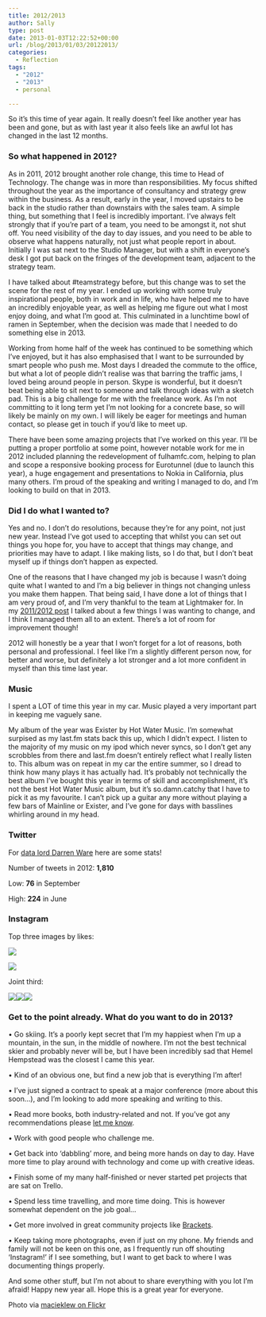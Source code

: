 ```yaml
---
title: 2012/2013
author: Sally
type: post
date: 2013-01-03T12:22:52+00:00
url: /blog/2013/01/03/20122013/
categories:
  - Reflection
tags:
  - "2012"
  - "2013"
  - personal

---
```

So it&#8217;s this time of year again. It really doesn&#8217;t feel like another year has been and gone, but as with last year it also feels like an awful lot has changed in the last 12 months.

### So what happened in 2012?

As in 2011, 2012 brought another role change, this time to Head of Technology. The change was in more than responsibilities. My focus shifted throughout the year as the importance of consultancy and strategy grew within the business. As a result, early in the year, I moved upstairs to be back in the studio rather than downstairs with the sales team. A simple thing, but something that I feel is incredibly important. I&#8217;ve always felt strongly that if you&#8217;re part of a team, you need to be amongst it, not shut off. You need visibility of the day to day issues, and you need to be able to observe what happens naturally, not just what people report in about. Initially I was sat next to the Studio Manager, but with a shift in everyone&#8217;s desk I got put back on the fringes of the development team, adjacent to the strategy team.

I have talked about #teamstrategy before, but this change was to set the scene for the rest of my year. I ended up working with some truly inspirational people, both in work and in life, who have helped me to have an incredibly enjoyable year, as well as helping me figure out what I most enjoy doing, and what I&#8217;m good at. This culminated in a lunchtime bowl of ramen in September, when the decision was made that I needed to do something else in 2013.

Working from home half of the week has continued to be something which I&#8217;ve enjoyed, but it has also emphasised that I want to be surrounded by smart people who push me. Most days I dreaded the commute to the office, but what a lot of people didn&#8217;t realise was that barring the traffic jams, I loved being around people in person. Skype is wonderful, but it doesn&#8217;t beat being able to sit next to someone and talk through ideas with a sketch pad. This is a big challenge for me with the freelance work. As I&#8217;m not committing to it long term yet I&#8217;m not looking for a concrete base, so will likely be mainly on my own. I will likely be eager for meetings and human contact, so please get in touch if you&#8217;d like to meet up.

There have been some amazing projects that I&#8217;ve worked on this year. I&#8217;ll be putting a proper portfolio at some point, however notable work for me in 2012 included planning the redevelopment of fulhamfc.com, helping to plan and scope a responsive booking process for Eurotunnel (due to launch this year), a huge engagement and presentations to Nokia in California, plus many others. I&#8217;m proud of the speaking and writing I managed to do, and I&#8217;m looking to build on that in 2013.

### Did I do what I wanted to?

Yes and no. I don&#8217;t do resolutions, because they&#8217;re for any point, not just new year. Instead I&#8217;ve got used to accepting that whilst you can set out things you hope for, you have to accept that things may change, and priorities may have to adapt. I like making lists, so I do that, but I don&#8217;t beat myself up if things don&#8217;t happen as expected.

One of the reasons that I have changed my job is because I wasn&#8217;t doing quite what I wanted to and I&#8217;m a big believer in things not changing unless you make them happen. That being said, I have done a lot of things that I am very proud of, and I&#8217;m very thankful to the team at Lightmaker for. In my [2011/2012 post][1] I talked about a few things I was wanting to change, and I think I managed them all to an extent. There&#8217;s a lot of room for improvement though!

2012 will honestly be a year that I won&#8217;t forget for a lot of reasons, both personal and professional. I feel like I&#8217;m a slightly different person now, for better and worse, but definitely a lot stronger and a lot more confident in myself than this time last year.

### Music

I spent a LOT of time this year in my car. Music played a very important part in keeping me vaguely sane.

My album of the year was Exister by Hot Water Music. I&#8217;m somewhat surpised as my last.fm stats back this up, which I didn&#8217;t expect. I listen to the majority of my music on my ipod which never syncs, so I don&#8217;t get any scrobbles from there and last.fm doesn&#8217;t entirely reflect what I really listen to. This album was on repeat in my car the entire summer, so I dread to think how many plays it has actually had. It&#8217;s probably not technically the best album I&#8217;ve bought this year in terms of skill and accomplishment, it&#8217;s not the best Hot Water Music album, but it&#8217;s so.damn.catchy that I have to pick it as my favourite. I can&#8217;t pick up a guitar any more without playing a few bars of Mainline or Exister, and I&#8217;ve gone for days with basslines whirling around in my head.

### Twitter

For <a href="http://www.darrenware.com/" target="_blank">data lord Darren Ware</a> here are some stats!

Number of tweets in 2012: **1,810**
  
Low: **76** in September
  
High: **224** in June

### Instagram

Top three images by likes:

![][2]

![][3]

Joint third:

![][4]![][5]![][6]

### Get to the point already. What do you want to do in 2013?

• Go skiing. It&#8217;s a poorly kept secret that I&#8217;m my happiest when I&#8217;m up a mountain, in the sun, in the middle of nowhere. I&#8217;m not the best technical skier and probably never will be, but I have been incredibly sad that Hemel Hempstead was the closest I came this year.

• Kind of an obvious one, but find a new job that is everything I&#8217;m after!

• I&#8217;ve just signed a contract to speak at a major conference (more about this soon&#8230;), and I&#8217;m looking to add more speaking and writing to this.

• Read more books, both industry-related and not. If you&#8217;ve got any recommendations please [let me know][7].

• Work with good people who challenge me.

• Get back into &#8216;dabbling&#8217; more, and being more hands on day to day. Have more time to play around with technology and come up with creative ideas.

• Finish some of my many half-finished or never started pet projects that are sat on Trello.

• Spend less time travelling, and more time doing. This is however somewhat dependent on the job goal&#8230;

• Get more involved in great community projects like <a href="http://brackets.io/" target="_blank">Brackets</a>.

• Keep taking more photographs, even if just on my phone. My friends and family will not be keen on this one, as I frequently run off shouting &#8216;Instagram!&#8217; if I see something, but I want to get back to where I was documenting things properly.

And some other stuff, but I&#8217;m not about to share everything with you lot I&#8217;m afraid! Happy new year all. Hope this is a great year for everyone.

Photo via <a href="http://www.flickr.com/photos/macieklew/3050845953/" target="_blank">macieklew on Flickr</a>

 [1]: http://recordssoundthesame.com/blog/index.cfm/2012/1/1/2011and2012
 [2]: http://distilleryimage5.s3.amazonaws.com/742ffc42a5c611e1989612313815112c_7.jpg
 [3]: http://distilleryimage5.s3.amazonaws.com/ec30914e7f5f11e1a9f71231382044a1_7.jpg
 [4]: http://distilleryimage1.s3.amazonaws.com/c16849b8c15711e1989612313815112c_7.jpg
 [5]: http://distilleryimage6.s3.amazonaws.com/91d7e390f91d11e1973e22000a1e88a7_7.jpg
 [6]: http://distilleryimage10.s3.amazonaws.com/f07dea921fc011e2ac3122000a1fb77a_7.jpg
 [7]: https://sallylait.com/contact